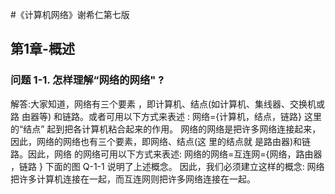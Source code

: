 #《计算机网络》谢希仁第七版
## 第1章-概述
### 问题 1-1. 怎样理解“网络的网络" ?
解答:大家知道，网络有三个要素 ，即计算机、结点(如计算机、集线器、交换机或路 由器等) 和链路。或者可用以下方式来表述 :
网络={计算机，结点，链路}
这里的“结点” 起到把各计算机粘合起来的作用。
网络的网络是把许多网络连接起来，因此，网络的网络也有三个要素，即网络、结点(这 里的结点就 是路由器)和链路。因此，网络 的网络可用以下方式来表述:
网络的网络=互连网={网络，路由器 ，链路 }
下面的图 Q-1-1 说明了上述概念。
因此，我们必须建立这样的概念:
网络把许多计算机连接在一起，而互连网则把许多网络连接在一起。